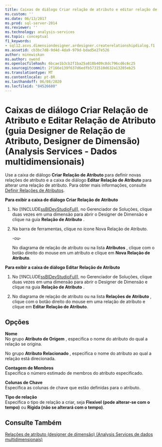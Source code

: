 ```yaml
---
title: Caixas de diálogo Criar relação de atributo e editar relação de atributo (guia Designer de relação de atributo, designer de dimensão) (Analysis Services-dados multidimensionais) | Microsoft Docs
ms.custom: ''
ms.date: 06/13/2017
ms.prod: sql-server-2014
ms.reviewer: ''
ms.technology: analysis-services
ms.topic: conceptual
f1_keywords:
- sql12.asvs.dimensiondesigner.ardesigner.createrelationshipdialog.f1
ms.assetid: cb3bc7d8-9d4d-4da9-979d-bdad5e27e526
author: minewiskan
ms.author: owend
ms.openlocfilehash: 6bcae1b3cb2f1ba25a810b409c8dc796cd6c6c25
ms.sourcegitcommit: 2f166e139f637d6edfb5731510d632a13205eb25
ms.translationtype: MT
ms.contentlocale: pt-BR
ms.lasthandoff: 06/08/2020
ms.locfileid: "84526680"
---
```

# <a name="create-attribute-relationship-and-edit-attribute-relationship-dialog-boxes-attribute-relationship-designer-tab-dimension-designer-analysis-services---multidimensional-data"></a>Caixas de diálogo Criar Relação de Atributo e Editar Relação de Atributo (guia Designer de Relação de Atributo, Designer de Dimensão) (Analysis Services - Dados multidimensionais)
  Use a caixa de diálogo **Criar Relação de Atributo** para definir novas relações de atributo e a caixa de diálogo **Editar Relação de Atributo** para alterar uma relação de atributo. Para obter mais informações, consulte [Definir Relações de Atributos](multidimensional-models/attribute-relationships-define.md).  
  
 **Para exibir a caixa de diálogo Criar Relação de Atributo**  
  
1.  No [!INCLUDE[ssBIDevStudioFull](../includes/ssbidevstudiofull-md.md)], no Gerenciador de Soluções, clique duas vezes em uma dimensão para abrir o Designer de Dimensão e clique na guia **Relação de Atributo** .  
  
2.  Na barra de ferramentas, clique no ícone Nova Relação de Atributo.  
  
     -ou-  
  
     No diagrama de relação de atributo ou na lista **Atributos** , clique com o botão direito do mouse em um atributo e clique em **Nova Relação de Atributo**.  
  
 **Para exibir a caixa de diálogo Editar Relação de Atributo**  
  
1.  No [!INCLUDE[ssBIDevStudioFull](../includes/ssbidevstudiofull-md.md)], no Gerenciador de Soluções, clique duas vezes em uma dimensão para abrir o Designer de Dimensão e clique na guia **Relação de Atributo** .  
  
2.  No diagrama de relação de atributo ou na lista **Relações de Atributo** , clique com o botão direito do mouse em uma relação de atributo e clique em **Editar Relação de Atributo**.  
  
## <a name="options"></a>Opções  
 **Nome**  
 No grupo **Atributo de Origem** , especifica o nome do atributo do qual a relação se origina.  
  
 No grupo **Atributo Relacionado** , especifica o nome do atributo ao qual a relação está direcionada.  
  
 **Contagem de Membros**  
 Especifica o número estimado de membros do atributo especificado.  
  
 **Colunas de Chave**  
 Especifica as colunas de chave que estão definidas para o atributo.  
  
 **Tipo de relação**  
 Especifica o tipo de relação a criar, seja **Flexível (pode alterar-se com o tempo)** ou **Rígida (não se alterará com o tempo)**.  
  
## <a name="see-also"></a>Consulte Também  
 [Relações de atributo &#40;designer de dimensão&#41; &#40;Analysis Services de dados multidimensionais&#41;](attribute-relationships-dimension-designer-analysis-services-multidimensional-data.md)  
  
  

